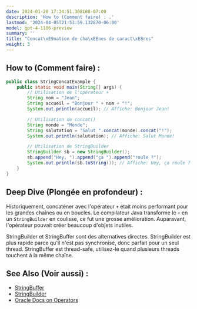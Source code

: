 ```yaml
---
date: 2024-01-20 17:34:51.308108-07:00
description: 'How to (Comment faire) : .'
lastmod: '2024-04-05T21:53:59.132870-06:00'
model: gpt-4-1106-preview
summary: ''
title: "Concat\xE9nation de cha\xEEnes de caract\xE8res"
weight: 3
---
```


## How to (Comment faire) :
```java
public class StringConcatExample {
    public static void main(String[] args) {
        // Utilisation de l'opérateur +
        String nom = "Jean";
        String accueil = "Bonjour " + nom + "!";
        System.out.println(accueil); // Affiche: Bonjour Jean!

        // Utilisation de concat()
        String monde = "Monde";
        String salutation = "Salut ".concat(monde).concat("!");
        System.out.println(salutation); // Affiche: Salut Monde!

        // Utilisation de StringBuilder
        StringBuilder sb = new StringBuilder();
        sb.append("Hey, ").append("ça ").append("roule ?");
        System.out.println(sb.toString()); // Affiche: Hey, ça roule ?
    }
}
```

## Deep Dive (Plongée en profondeur) :
Historiquement, concaténer avec l'opérateur `+` était moins performant pour les grandes chaînes ou en boucles. Le compilateur Java transforme le `+` en un `StringBuilder` en coulisse, ce fut une grosse amélioration. Auparavant, l'opérateur pouvait créer beaucoup d'objets inutiles.

StringBuilder et StringBuffer sont des alternatives directes. StringBuilder est plus rapide parce qu'il n'est pas synchronisé, donc parfait pour un seul thread. StringBuffer est thread-safe, utilisez-le quand plusieurs threads touchent à la même chaîne.

## See Also (Voir aussi) :
- [StringBuffer](https://docs.oracle.com/javase/8/docs/api/java/lang/StringBuffer.html)
- [StringBuilder](https://docs.oracle.com/javase/8/docs/api/java/lang/StringBuilder.html)
- [Oracle Docs on Operators](https://docs.oracle.com/javase/tutorial/java/nutsandbolts/operators.html)
